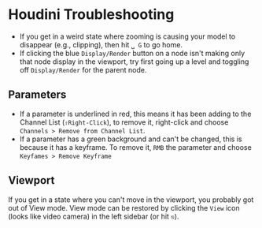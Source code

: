 # Houdini Troubleshooting

- If you get in a weird state where zooming is causing your model to disappear (e.g., clipping), then hit `␣ G` to go home.
- If clicking the blue `Display/Render` button on a node isn't making only that node display in the viewport, try first going up a level and toggling off `Display/Render` for the parent node.

## Parameters

- If a parameter is underlined in red, this means it has been adding to the Channel List (`⇧Right-Click`), to remove it, right-click and choose `Channels > Remove from Channel List`.
- If a parameter has a green background and can't be changed, this is because it has a keyframe. To remove it, `RMB` the parameter and choose `Keyfames > Remove Keyframe`

## Viewport

If you get in a state where you can't move in the viewport, you probably got out of View mode. View mode can be restored by clicking the `View` icon (looks like video camera) in the left sidebar (or hit `⎋`).
